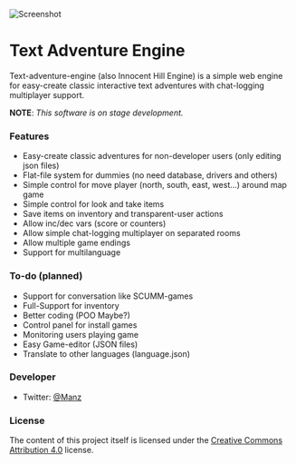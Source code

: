 ![Screenshot](https://raw.github.com/ManzDev/text-adventure-engine/master/docs/game.png)

# Text Adventure Engine

Text-adventure-engine (also Innocent Hill Engine) is a simple web engine for easy-create classic interactive text adventures with chat-logging multiplayer support.

**NOTE**: *This software is on stage development.*

### Features

- Easy-create classic adventures for non-developer users (only editing json files)
- Flat-file system for dummies (no need database, drivers and others)
- Simple control for move player (north, south, east, west...) around map game
- Simple control for look and take items
- Save items on inventory and transparent-user actions
- Allow inc/dec vars (score or counters)
- Allow simple chat-logging multiplayer on separated rooms
- Allow multiple game endings
- Support for multilanguage

### To-do (planned)

- Support for conversation like SCUMM-games
- Full-Support for inventory
- Better coding (POO Maybe?)
- Control panel for install games
- Monitoring users playing game
- Easy Game-editor (JSON files)
- Translate to other languages (language.json)

### Developer

- Twitter: [@Manz](http://twitter.com/Manz)

### License

The content of this project itself is licensed under the [Creative Commons Attribution 4.0](http://creativecommons.org/licenses/by-nc-sa/4.0/) license.
